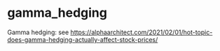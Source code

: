 # gamma_hedging
Gamma hedging: see https://alphaarchitect.com/2021/02/01/hot-topic-does-gamma-hedging-actually-affect-stock-prices/
